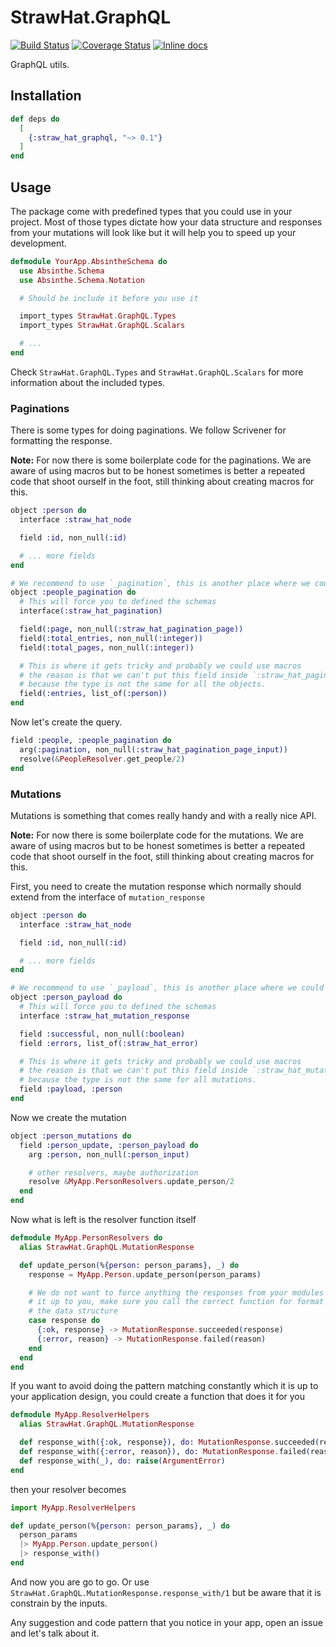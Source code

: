 # StrawHat.GraphQL

[![Build Status](https://travis-ci.org/straw-hat-team/straw_hat_graphql.svg?branch=master)](https://travis-ci.org/straw-hat-team/straw_hat_graphql)
[![Coverage Status](https://coveralls.io/repos/github/straw-hat-team/straw_hat_graphql/badge.svg?branch=master)](https://coveralls.io/github/straw-hat-team/straw_hat_graphql?branch=master)
[![Inline docs](http://inch-ci.org/github/straw-hat-team/straw_hat_graphql.svg)](http://inch-ci.org/github/straw-hat-team/straw_hat_graphql)

GraphQL utils.

## Installation

```elixir
def deps do
  [
    {:straw_hat_graphql, "~> 0.1"}
  ]
end
```

## Usage

The package come with predefined types that you could use in your project.
Most of those types dictate how your data structure and responses from your
mutations will look like but it will help you to speed up your development.

```elixir
defmodule YourApp.AbsintheSchema do
  use Absinthe.Schema
  use Absinthe.Schema.Notation

  # Should be include it before you use it

  import_types StrawHat.GraphQL.Types
  import_types StrawHat.GraphQL.Scalars

  # ...
end
```

Check `StrawHat.GraphQL.Types` and `StrawHat.GraphQL.Scalars` for more
information about the included types.

### Paginations

There is some types for doing paginations. We follow Scrivener for formatting
the response.

**Note:** For now there is some boilerplate code for the paginations. We are
aware of using macros but to be honest sometimes is better a repeated code
that shoot ourself in the foot, still thinking about creating macros for this.

```elixir
object :person do
  interface :straw_hat_node

  field :id, non_null(:id)

  # ... more fields
end

# We recommend to use `_pagination`, this is another place where we could macros.
object :people_pagination do
  # This will force you to defined the schemas
  interface(:straw_hat_pagination)

  field(:page, non_null(:straw_hat_pagination_page))
  field(:total_entries, non_null(:integer))
  field(:total_pages, non_null(:integer))

  # This is where it gets tricky and probably we could use macros
  # the reason is that we can't put this field inside `:straw_hat_pagination`
  # because the type is not the same for all the objects.
  field(:entries, list_of(:person))
end
```

Now let's create the query.

```elixir
field :people, :people_pagination do
  arg(:pagination, non_null(:straw_hat_pagination_page_input))
  resolve(&PeopleResolver.get_people/2)
end
```

### Mutations

Mutations is something that comes really handy and with a really nice API.

**Note:** For now there is some boilerplate code for the mutations. We are
aware of using macros but to be honest sometimes is better a repeated code
that shoot ourself in the foot, still thinking about creating macros for this.

First, you need to create the mutation response which normally should extend
from the interface of `mutation_response`

```elixir
object :person do
  interface :straw_hat_node

  field :id, non_null(:id)

  # ... more fields
end

# We recommend to use `_payload`, this is another place where we could macros
object :person_payload do
  # This will force you to defined the schemas
  interface :straw_hat_mutation_response

  field :successful, non_null(:boolean)
  field :errors, list_of(:straw_hat_error)

  # This is where it gets tricky and probably we could use macros
  # the reason is that we can't put this field inside `:straw_hat_mutation_response`
  # because the type is not the same for all mutations.
  field :payload, :person
end
```

Now we create the mutation

```elixir
object :person_mutations do
  field :person_update, :person_payload do
    arg :person, non_null(:person_input)

    # other resolvers, maybe authorization
    resolve &MyApp.PersonResolvers.update_person/2
  end
end
```

Now what is left is the resolver function itself

```elixir
defmodule MyApp.PersonResolvers do
  alias StrawHat.GraphQL.MutationResponse

  def update_person(%{person: person_params}, _) do
    response = MyApp.Person.update_person(person_params)

    # We do not want to force anything the responses from your modules
    # it up to you, make sure you call the correct function for format
    # the data structure
    case response do
      {:ok, response} -> MutationResponse.succeeded(response)
      {:error, reason} -> MutationResponse.failed(reason)
    end
  end
end
```

If you want to avoid doing the pattern matching constantly which it is up to your
application design, you could create a function that does it for you

```elixir
defmodule MyApp.ResolverHelpers
  alias StrawHat.GraphQL.MutationResponse

  def response_with({:ok, response}), do: MutationResponse.succeeded(response)
  def response_with({:error, reason}), do: MutationResponse.failed(reason)
  def response_with(_), do: raise(ArgumentError)
end
```

then your resolver becomes

```elixir
import MyApp.ResolverHelpers

def update_person(%{person: person_params}, _) do
  person_params
  |> MyApp.Person.update_person()
  |> response_with()
end
```

And now you are go to go. Or use `StrawHat.GraphQL.MutationResponse.response_with/1`
but be aware that it is constrain by the inputs.

Any suggestion and code pattern that you notice in your app, open an issue
and let's talk about it.
